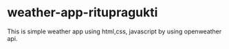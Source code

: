# weather-app-ritupragukti
This is simple weather app using html,css, javascript by using openweather api.

